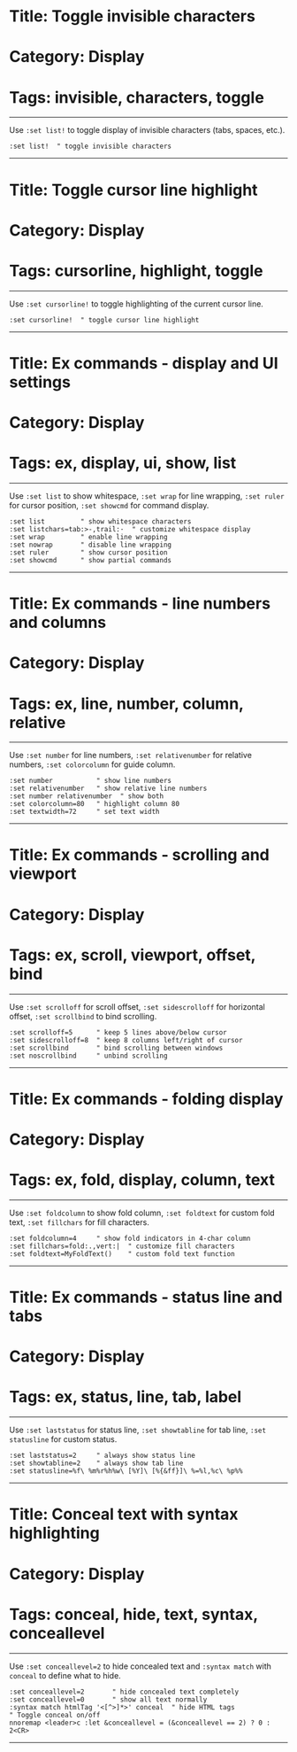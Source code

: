 # Title: Toggle invisible characters
# Category: Display
# Tags: invisible, characters, toggle
---
Use `:set list!` to toggle display of invisible characters (tabs, spaces, etc.).

```vim
:set list!  " toggle invisible characters
```
***
# Title: Toggle cursor line highlight
# Category: Display
# Tags: cursorline, highlight, toggle
---
Use `:set cursorline!` to toggle highlighting of the current cursor line.

```vim
:set cursorline!  " toggle cursor line highlight
```
***
# Title: Ex commands - display and UI settings
# Category: Display
# Tags: ex, display, ui, show, list
---
Use `:set list` to show whitespace, `:set wrap` for line wrapping, `:set ruler` for cursor position, `:set showcmd` for command display.

```vim
:set list         " show whitespace characters
:set listchars=tab:>-,trail:·  " customize whitespace display
:set wrap         " enable line wrapping
:set nowrap       " disable line wrapping
:set ruler        " show cursor position
:set showcmd      " show partial commands
```
***
# Title: Ex commands - line numbers and columns
# Category: Display
# Tags: ex, line, number, column, relative
---
Use `:set number` for line numbers, `:set relativenumber` for relative numbers, `:set colorcolumn` for guide column.

```vim
:set number           " show line numbers
:set relativenumber   " show relative line numbers
:set number relativenumber  " show both
:set colorcolumn=80   " highlight column 80
:set textwidth=72     " set text width
```
***
# Title: Ex commands - scrolling and viewport
# Category: Display
# Tags: ex, scroll, viewport, offset, bind
---
Use `:set scrolloff` for scroll offset, `:set sidescrolloff` for horizontal offset, `:set scrollbind` to bind scrolling.

```vim
:set scrolloff=5      " keep 5 lines above/below cursor
:set sidescrolloff=8  " keep 8 columns left/right of cursor
:set scrollbind       " bind scrolling between windows
:set noscrollbind     " unbind scrolling
```
***
# Title: Ex commands - folding display
# Category: Display
# Tags: ex, fold, display, column, text
---
Use `:set foldcolumn` to show fold column, `:set foldtext` for custom fold text, `:set fillchars` for fill characters.

```vim
:set foldcolumn=4     " show fold indicators in 4-char column
:set fillchars=fold:.,vert:|  " customize fill characters
:set foldtext=MyFoldText()    " custom fold text function
```
***
# Title: Ex commands - status line and tabs
# Category: Display
# Tags: ex, status, line, tab, label
---
Use `:set laststatus` for status line, `:set showtabline` for tab line, `:set statusline` for custom status.

```vim
:set laststatus=2     " always show status line
:set showtabline=2    " always show tab line
:set statusline=%f\ %m%r%h%w\ [%Y]\ [%{&ff}]\ %=%l,%c\ %p%%
```
***
# Title: Conceal text with syntax highlighting
# Category: Display
# Tags: conceal, hide, text, syntax, conceallevel
---
Use `:set conceallevel=2` to hide concealed text and `:syntax match` with `conceal` to define what to hide.

```vim
:set conceallevel=2       " hide concealed text completely
:set conceallevel=0       " show all text normally
:syntax match htmlTag '<[^>]*>' conceal  " hide HTML tags
" Toggle conceal on/off
nnoremap <leader>c :let &conceallevel = (&conceallevel == 2) ? 0 : 2<CR>
```
***
